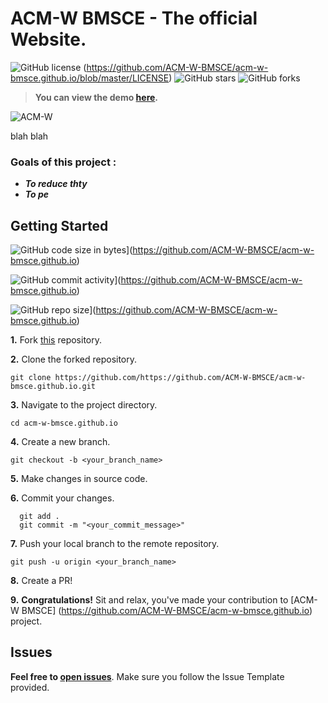 # ACM-W BMSCE - The official Website.

![GitHub license](https://img.shields.io/badge/license-MIT-success.svg?style=for-the-badge&logo=gitter) (https://github.com/ACM-W-BMSCE/acm-w-bmsce.github.io/blob/master/LICENSE)
![GitHub stars](https://github.com/ACM-W-BMSCE/acm-w-bmsce.github.io/stargazers)
![GitHub forks](https://github.com/ACM-W-BMSCE/acm-w-bmsce.github.io/network/members)

> **You can view the demo [here](https://acm-w-bmsce.github.io/).**


![ACM-W](https://img.shields.io/badge/ACM--W-BMSCE-orange)


blah blah

### Goals of this project :

- **_To reduce thty_**
- **_To pe_**


## Getting Started

![GitHub code size in bytes](https://img.shields.io/github/languages/code-size/vinitshahdeo/Water-Monitoring-System?logo=github)](https://github.com/ACM-W-BMSCE/acm-w-bmsce.github.io) 

![GitHub commit activity](https://img.shields.io/github/commit-activity/m/vinitshahdeo/Water-Monitoring-System?color=bluevoilet&logo=github)](https://github.com/ACM-W-BMSCE/acm-w-bmsce.github.io) 

![GitHub repo size](https://img.shields.io/github/repo-size/vinitshahdeo/Water-Monitoring-System?logo=github)](https://github.com/ACM-W-BMSCE/acm-w-bmsce.github.io)

**1.** Fork [this](https://github.com/ACM-W-BMSCE/acm-w-bmsce.github.io) repository.

**2.** Clone the forked repository.

```terminal
git clone https://github.com/https://github.com/ACM-W-BMSCE/acm-w-bmsce.github.io.git
```

**3.** Navigate to the project directory.

```terminal
cd acm-w-bmsce.github.io
```

**4.** Create a new branch.

```terminal
git checkout -b <your_branch_name>
```

**5.** Make changes in source code.

**6.** Commit your changes.

```terminal
  git add .
  git commit -m "<your_commit_message>"
```

**7.** Push your local branch to the remote repository.

```terminal
git push -u origin <your_branch_name>
```

**8.** Create a PR!

**9.** **Congratulations!** Sit and relax, you've made your contribution to [ACM-W BMSCE]
(https://github.com/ACM-W-BMSCE/acm-w-bmsce.github.io) project.

## Issues

**Feel free to [open issues](https://github.com/ACM-W-BMSCE/acm-w-bmsce.github.io/issues/new)**. Make sure you follow the Issue Template provided.
